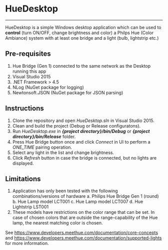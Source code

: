 # HueDesktop
- - - -
HueDesktop is a simple Windows desktop application which can be used to **control** (turn ON/OFF, change brightness and color) a Philps Hue (Color Ambiance) system
with at least one bridge and a light (bulb, lightstrip etc.)

## Pre-requisites
1. Hue Bridge (Gen 1) connected to the same network as the Desktop running this app
2. Visual Studio 2015
3. .NET Framework > 4.5
4. NLog (NuGet package for logging)
5. Newtonsoft.JSON (NuGet package for JSON parsing)

## Instructions
1. Clone the repository and open *HueDesktop.sln* in Visual Studio 2015.
2. Clean and build the project (Debug or Release configuratons).
3. Run *HueDesktop.exe* in ***{project directory}/bin/Debug*** or ***{project directory}/bin/Release*** folder.
4. Press Hue Bridge button once and click *Connect* in UI to perform a *ONE_TIME* pairing operation.
5. Select any light in the list and change brightness. 
6. Click *Refresh* button in case the bridge is connected, but no lights are displayed.

## Limitations
1. Application has only been tested with the following combinations/versions of hardware
 a. Philips Hue Bridge Gen 1 (round)
 b. Hue Lamp model LCT001
 c. Hue Lamp model LCT007
 d. Hue Lightstrip LST001
2. These models have restrictions on the color range that can be set. In case of chosen colors that are 
outside the range-capability of the Hue lamp, the nearest matching color is chosen.

See https://www.developers.meethue.com/documentation/core-concepts and https://www.developers.meethue.com/documentation/supported-lights for more information. 
